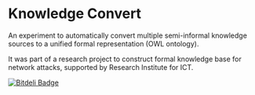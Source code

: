 Knowledge Convert
===

An experiment to automatically convert multiple semi-informal knowledge sources to a unified formal representation (OWL ontology).

It was part of a research project to construct formal knowledge base for network attacks, supported by Research Institute for ICT.

[![Bitdeli Badge](https://d2weczhvl823v0.cloudfront.net/morteza/knowledgeconvert/trend.png)](https://bitdeli.com/free "Bitdeli Badge")


